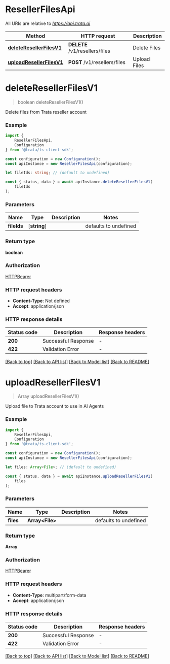 # ResellerFilesApi

All URIs are relative to *https://api.trata.ai*

|Method | HTTP request | Description|
|------------- | ------------- | -------------|
|[**deleteResellerFilesV1**](#deleteresellerfilesv1) | **DELETE** /v1/resellers/files | Delete Files|
|[**uploadResellerFilesV1**](#uploadresellerfilesv1) | **POST** /v1/resellers/files | Upload Files|

# **deleteResellerFilesV1**
> boolean deleteResellerFilesV1()

Delete files from Trata reseller account

### Example

```typescript
import {
    ResellerFilesApi,
    Configuration
} from '@trata/ts-client-sdk';

const configuration = new Configuration();
const apiInstance = new ResellerFilesApi(configuration);

let fileIds: string; // (default to undefined)

const { status, data } = await apiInstance.deleteResellerFilesV1(
    fileIds
);
```

### Parameters

|Name | Type | Description  | Notes|
|------------- | ------------- | ------------- | -------------|
| **fileIds** | [**string**] |  | defaults to undefined|


### Return type

**boolean**

### Authorization

[HTTPBearer](../README.md#HTTPBearer)

### HTTP request headers

 - **Content-Type**: Not defined
 - **Accept**: application/json


### HTTP response details
| Status code | Description | Response headers |
|-------------|-------------|------------------|
|**200** | Successful Response |  -  |
|**422** | Validation Error |  -  |

[[Back to top]](#) [[Back to API list]](../README.md#documentation-for-api-endpoints) [[Back to Model list]](../README.md#documentation-for-models) [[Back to README]](../README.md)

# **uploadResellerFilesV1**
> Array<Files> uploadResellerFilesV1()

Upload file to Trata account to use in AI Agents

### Example

```typescript
import {
    ResellerFilesApi,
    Configuration
} from '@trata/ts-client-sdk';

const configuration = new Configuration();
const apiInstance = new ResellerFilesApi(configuration);

let files: Array<File>; // (default to undefined)

const { status, data } = await apiInstance.uploadResellerFilesV1(
    files
);
```

### Parameters

|Name | Type | Description  | Notes|
|------------- | ------------- | ------------- | -------------|
| **files** | **Array&lt;File&gt;** |  | defaults to undefined|


### Return type

**Array<Files>**

### Authorization

[HTTPBearer](../README.md#HTTPBearer)

### HTTP request headers

 - **Content-Type**: multipart/form-data
 - **Accept**: application/json


### HTTP response details
| Status code | Description | Response headers |
|-------------|-------------|------------------|
|**200** | Successful Response |  -  |
|**422** | Validation Error |  -  |

[[Back to top]](#) [[Back to API list]](../README.md#documentation-for-api-endpoints) [[Back to Model list]](../README.md#documentation-for-models) [[Back to README]](../README.md)

